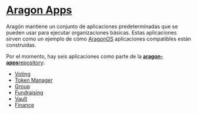 # [Aragon Apps](https://github.com/aragon/aragon-apps)

Aragón mantiene un conjunto de aplicaciones predeterminadas que se pueden usar para ejecutar organizaciones básicas. Estas aplicaciones sirven como un ejemplo de cómo [AragonOS](../AragonOS.md) aplicaciones compatibles están construidas.

Por el momento, hay seis aplicaciones como parte de la [**aragon-apps**repository](https://github.com/aragon/aragon-apps):

- [Voting](./voting)
- [Token Manager](./token-manager)
- [Group](./group)
- [Fundraising](./fundraising)
- [Vault](./vault)
- [Finance](./finance)
